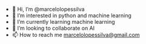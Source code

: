 - 👋 Hi, I’m @marcelolopessilva
- 👀 I’m interested in python and machine learning
- 🌱 I’m currently learning machine learning
- 💞️ I’m looking to collaborate on AI
- 📫 How to reach me marcelolopessilva@gmail.com

<!---
marcelolopessilva/marcelolopessilva is a ✨ special ✨ repository because its `README.md` (this file) appears on your GitHub profile.
You can click the Preview link to take a look at your changes.
--->
